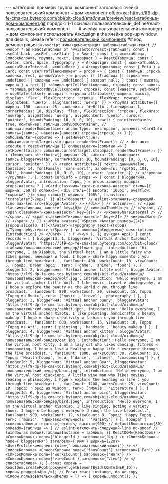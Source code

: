 --- категория: примеры группа: компонент заголовок: ячейка пользовательский компонент + дом компонент обложка: https://lf9-dp-fe-cms-tos.byteorg.com/obj/bit-cloud/втаблица/preview/react-втаблица-дом-компонент.gif порядок: 1-1 ссылка: пользовательский_define/react-пользовательский-компонент --- # ячейка пользовательский компонент + дом компонент использовать Arкодsign в the ячейка pop-up window. для details, please refer к [пользовательский компонентs](../../guide/пользовательский_define/react-пользовательский-компонент) ## код демонстрация ```javascript живаядемонстрация шаблон=втаблица-react // импорт * as ReactВТаблица от '@visactor/react-втаблица'; const { useCallback, useRef, useState } = React; const { списоктаблица, СписокКолонка, группа, текст, Imвозраст } = ReactВТаблица; const { Avatar, Card, Space, Typography } = Arкодsign; const { иконкаThumbUp, иконкаShareInternal, иконкаMore } = Arкодsignиконка; const { Meta } = Card; const UserProfileкомпонент = props => { const { таблица, строка, колонка, rect, данныеValue } = props; if (!таблица || строка === undefined || колонка === undefined) { возврат null; } const { высота, ширина } = rect || таблица.getCellRect(колонка, строка); const запись = таблица.getRecordByCell(колонка, строка); const [навести, setHover] = useState(false); возврат ( <группа attribute={{ ширина, высота, display: 'flex', flexDirection: 'строка', flexWrap: 'nowrap', alignItems: 'центр', alignContent: 'центр' }} > <группа attribute={{ ширина: 190, высота: 25, заполнить: '#e6fffb', lineширина: 1, cornerRadius: 10, display: 'flex', flexDirection: 'строка', flexWrap: 'nowrap', alignItems: 'центр', alignContent: 'центр', cursor: 'pointer', boundsPadding: [0, 0, 0, 10], react: { pointerсобытиеs: true, контейнер: таблица.bodyDomContainer, // таблица.headerDomContainer anchorType: 'низ-право', элемент: <CardInfo запись={запись} навести={навести} строка={строка} /> } }} onMouseEnter={событие => { setHover(true); событие.currentTarget.stвозраст.renderNextFrame(); // к do: авто execute в react-втаблица }} onMouseLeave={событие => { setHover(false); событие.currentTarget.stвозраст.renderNextFrame(); }} > <Imвозраст attribute={{ ширина: 20, высота: 20, imвозраст: запись.bloggerAvatar, cornerRadius: 10, boundsPadding: [0, 0, 0, 10], cursor: 'pointer' }} /> <текст attribute={{ текст: данныеValue, fontSize: 14, fontFamily: 'sans-serif', заполнить: 'rgb(51, 101, 238)', boundsPadding: [0, 0, 0, 10], cursor: 'pointer' }} /> </группа> </группа> ); }; const CardInfo = props => { const { bloggerимя, bloggerAvatar, introduction, Город } = props.запись; возврат props.навести ? ( <Card classимя="card-с-иконка-навести" стиль={{ ширина: 360 }} обложка={ <div стиль={{ высота: '100px', overflow: 'скрытый' }}> <img стиль={{ ширина: '100%', transform: 'translateY(-20px)' }} alt="dessert" // eslint-отключить-следующий-line max-len src={bloggerAvatar} /> </div> } // actions={[ // <span classимя="иконка-навести" key={0}> // <иконкаThumbUp /> // </span>, // <span classимя="иконка-навести" key={1}> // <иконкаShareInternal /> // </span>, // <span classимя="иконка-навести" key={2}> // <иконкаMore /> // </span> // ]} > <Meta avatar={ <Space> <Avatar размер={24}>{Город.slice(0, 1)}</Avatar> <Typography.текст>{Город}</Typography.текст> </Space> } заголовок={bloggerимя} description={introduction} /> </Card> ) : ( <></> ); }; функция App() { const records = [ { bloggerId: 1, bloggerимя: 'Virtual Anchor Xiaohua', bloggerAvatar: 'https://lf9-dp-fe-cms-tos.byteorg.com/obj/bit-cloud/втаблица/пользовательский-рендер/flower.jpg', introduction: 'Hi everyone, I am Xiaohua, the virtual host. I am a little fairy who likes games, анимация и food. I hope к share happy moments с you through live broadcast.', fansCount: 400, worksCount: 10, viewCount: 5, Город: 'Dream Город', теги: ['game', 'anime', 'food'] }, { bloggerId: 2, bloggerимя: 'Virtual anchor little wolf', bloggerAvatar: 'https://lf9-dp-fe-cms-tos.byteorg.com/obj/bit-cloud/втаблица/пользовательский-рендер/wolf.jpg', introduction: 'Hello everyone, I am the virtual anchor Little Wolf. I like music, travel и photography, и I hope к explore the beauty из the world с you through live broadcast.', fansCount: 800, worksCount: 20, viewCount: 15, Город: 'Город из Music', теги: ['music', 'travel', 'photography'] }, { bloggerId: 3, bloggerимя: 'Virtual anchor bunny', bloggerAvatar: 'https://lf9-dp-fe-cms-tos.byteorg.com/obj/bit-cloud/втаблица/пользовательский-рендер/rabbit.jpg', introduction: 'Hello everyone, I am the virtual anchor Xiaotu. I like painting, handicrafts и beauty makeup. I hope к share creativity и fashion с you through live broadcast.', fansCount: 600, worksCount: 15, viewCount: 10, Город: 'Город из Art', теги: ['painting', 'handmade', 'beauty makeup'] }, { bloggerId: 4, bloggerимя: 'Virtual anchor kitten', bloggerAvatar: 'https://lf9-dp-fe-cms-tos.byteorg.com/obj/bit-cloud/втаблица/пользовательский-рендер/cat.jpg', introduction: 'Hello everyone, I am the virtual host Kitty. I am a lazy cat who likes dancing, fitness и coхорошоing. I hope к live a healthy и happy life с everyone through the live broadcast.', fansCount: 1000, worksCount: 30, viewCount: 20, Город: 'Health Город', теги: ['dance', 'fitness', 'coхорошоing'] }, { bloggerId: 5, bloggerимя: 'Virtual anchor Bear', bloggerAvatar: 'https://lf9-dp-fe-cms-tos.byteorg.com/obj/bit-cloud/втаблица/пользовательский-рендер/bear.jpg', introduction: 'Hello everyone, I am the virtual host Xiaoxiong. A little wise man who likes movies, reading и philosophy, I hope к explore the meaning из life с you through live broadcast.', fansCount: 1200, worksCount: 25, viewCount: 18, Город: 'Город из Wisdom', теги: ['Movie', 'Literature'] }, { bloggerId: 6, bloggerимя: 'Virtual anchor bird', bloggerAvatar: 'https://lf9-dp-fe-cms-tos.byteorg.com/obj/bit-cloud/втаблица/пользовательский-рендер/bird.jpeg', introduction: 'Hello everyone, I am the virtual anchor Xiaoniao. I like singing, acting и variety shows. I hope к be happy с everyone through the live broadcast.', fansCount: 900, worksCount: 12, viewCount: 8, Город: 'Happy Город', теги: ['music', 'Производительность', 'variety'] } ]; возврат ( <списоктаблица records={records} высота={900} // defaultRowвысота={80} onReady={таблица => { // eslint-отключить-следующий-line no-undef // (window as любой).таблицаInstance = таблица; }} ReactDOM={ReactDom} > <СписокКолонка поле={'bloggerId'} заголовок={'ид'} /> <СписокКолонка поле={'bloggerимя'} заголовок={'имя'} ширина={220}> <UserProfileкомпонент role={'пользовательский-макет'} /> </СписокКолонка> <СписокКолонка поле={'fansCount'} заголовок={'Fan'} /> <СписокКолонка поле={'worksCount'} заголовок={'Work'} /> <СписокКолонка поле={'viewCount'} заголовок={'View'} /> </списоктаблица> ); } const корень = ReactDom.createRoot(документ.getElementById(CONTAINER_ID)); корень.рендер(<App />); // Релиз react instance, do не copy window.пользовательскийРелиз = () => { корень.unmount(); }; ``` 